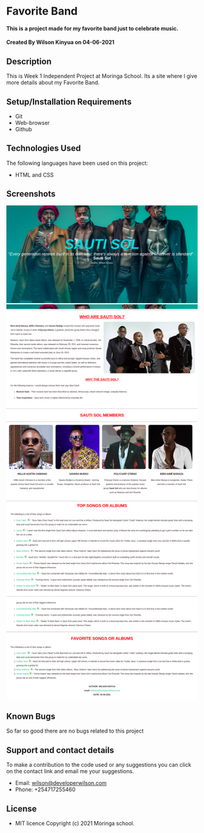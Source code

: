 # Favorite Band
#### This is a project made for my favorite band just to celebrate music. 
#### Created By Wilson Kinyua on 04-06-2021
## Description
This is Week 1 Independent Project at Moringa School. Its a site where I give more details about my Favorite Band.
## Setup/Installation Requirements
* Git
* Web-browser
* Github
## Technologies Used
 The following languages have been used on this project:
 * HTML and CSS

## Screenshots
<img src="./images/1.png" alt="screenshot" />
<img src="./images/2.png" alt="screenshot" />
<img src="./images/3.png" alt="screenshot" />
<img src="./images/4.png" alt="screenshot" />
<img src="./images/5.png" alt="screenshot" />

## Known Bugs
 So far so good there are no bugs related to this project
## Support and contact details
To make a contribution to the code used or any suggestions you can click on the contact link and email me your suggestions.
* Email: wilson@developerwilson.com
* Phone: +254717255460
## License
* MIT licence Copyright (c) 2021 Moringa school.
  